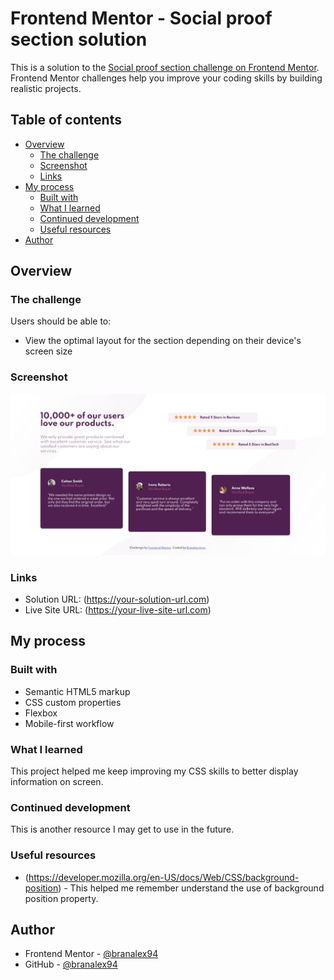 # Frontend Mentor - Social proof section solution

This is a solution to the [Social proof section challenge on Frontend Mentor](https://www.frontendmentor.io/challenges/social-proof-section-6e0qTv_bA). Frontend Mentor challenges help you improve your coding skills by building realistic projects.

## Table of contents

- [Overview](#overview)
  - [The challenge](#the-challenge)
  - [Screenshot](#screenshot)
  - [Links](#links)
- [My process](#my-process)
  - [Built with](#built-with)
  - [What I learned](#what-i-learned)
  - [Continued development](#continued-development)
  - [Useful resources](#useful-resources)
- [Author](#author)

## Overview

### The challenge

Users should be able to:

- View the optimal layout for the section depending on their device's screen size

### Screenshot

![Finished Challenge!](./images/social-proof-section-finished-challenge.png)

### Links

- Solution URL: (https://your-solution-url.com)
- Live Site URL: (https://your-live-site-url.com)

## My process

### Built with

- Semantic HTML5 markup
- CSS custom properties
- Flexbox
- Mobile-first workflow

### What I learned

This project helped me keep improving my CSS skills to better display information on screen.

### Continued development

This is another resource I may get to use in the future.

### Useful resources

- (https://developer.mozilla.org/en-US/docs/Web/CSS/background-position) - This helped me remember understand the use of background position property.

## Author

- Frontend Mentor - [@branalex94](https://www.frontendmentor.io/profile/branalex94)
- GitHub - [@branalex94](https://github.com/branalex94)
